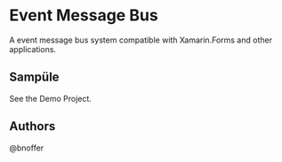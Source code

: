 ﻿# Event Message Bus

A event message bus system compatible with Xamarin.Forms and other applications.

## Sampüle

See the Demo Project.

## Authors

@bnoffer
